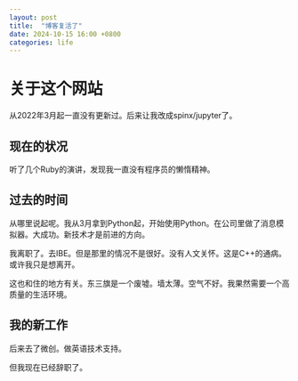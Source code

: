 ```yaml
---
layout: post
title:  "博客复活了"
date: 2024-10-15 16:00 +0800
categories: life
---
```


# 关于这个网站

从2022年3月起一直没有更新过。后来让我改成spinx/jupyter了。

## 现在的状况

听了几个Ruby的演讲，发现我一直没有程序员的懒惰精神。

## 过去的时间

从哪里说起呢。我从3月拿到Python起，开始使用Python。在公司里做了消息模拟器。大成功。新技术才是前进的方向。

我离职了。去IBE。但是那里的情况不是很好。没有人文关怀。这是C++的通病。或许我只是想离开。

这也和住的地方有关。东三旗是一个废墟。墙太薄。空气不好。我果然需要一个高质量的生活环境。

## 我的新工作

后来去了微创。做英语技术支持。

但我现在已经辞职了。
